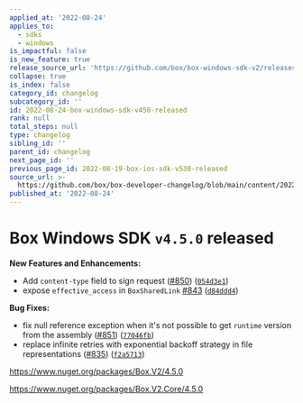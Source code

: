 ```yaml
---
applied_at: '2022-08-24'
applies_to:
  - sdks
  - windows
is_impactful: false
is_new_feature: true
release_source_url: 'https://github.com/box/box-windows-sdk-v2/releases/tag/v4.5.0'
collapse: true
is_index: false
category_id: changelog
subcategory_id: ''
id: 2022-08-24-box-windows-sdk-v450-released
rank: null
total_steps: null
type: changelog
sibling_id: ''
parent_id: changelog
next_page_id: ''
previous_page_id: 2022-08-19-box-ios-sdk-v530-released
source_url: >-
  https://github.com/box/box-developer-changelog/blob/main/content/2022/08-24-box-windows-sdk-v450-released.md
published_at: '2022-08-24'
---
```

# Box Windows SDK `v4.5.0` released

**New Features and Enhancements:**

* Add `content-type` field to sign request ([#850][1]) ([`054d3e1`][2])
* expose `effective_access` in `BoxSharedLink` [#843][3] ([`d84ddd4`][4])

**Bug Fixes:**

* fix null reference exception when it's not possible to get `runtime` version from the assembly ([#851][5]) ([`77046fb`][6])
* replace infinite retries with exponential backoff strategy in file representations ([#835][7]) ([`f2a5713`][8])

<https://www.nuget.org/packages/Box.V2/4.5.0>

<https://www.nuget.org/packages/Box.V2.Core/4.5.0>

[1]: https://github.com/box/box-windows-sdk-v2/issues/850

[2]: https://github.com/box/box-windows-sdk-v2/commit/054d3e1a5f44b6a4a0292e8f9444266b2de0fff0

[3]: https://github.com/box/box-windows-sdk-v2/issues/843

[4]: https://github.com/box/box-windows-sdk-v2/commit/d84ddd48aac489ecdd1d9dc740a7672cb064b0ca

[5]: https://github.com/box/box-windows-sdk-v2/issues/851

[6]: https://github.com/box/box-windows-sdk-v2/commit/77046fb0c1ce80b6e7e2dc30058ed275e46e990c

[7]: https://github.com/box/box-windows-sdk-v2/issues/835

[8]: https://github.com/box/box-windows-sdk-v2/commit/f2a57136078de8b1fc59ec2c4a9e98c062d9d19b